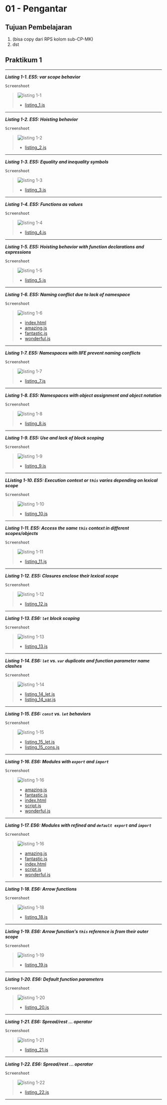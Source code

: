 # 01 - Pengantar

## Tujuan Pembelajaran

1. (bisa copy dari RPS kolom sub-CP-MK)
2. dst

## Praktikum 1
***
***Listing 1-1. ES5: var scope behavior***

`Screenshoot`
>![listing 1-1](img/praktikum1/1-1.png)
>* [listing_1.js](../../src/01_pengantar/praktikum1/listing1/listing_1.js)
---

***Listing 1-2. ES5: Hoisting behavior***

`Screenshoot`
>![listing 1-2](img/praktikum1/1-2.png)
>* [listing_2.js](../../src/01_pengantar/praktikum1/listing2/listing_2.js)
---

***Listing 1-3. ES5: Equality and inequality symbols***

`Screenshoot`
>![listing 1-3](img/praktikum1/1-3.png)
>* [listing_3.js](../../src/01_pengantar/praktikum1/listing3/listing_3.js)
---

***Listing 1-4. ES5: Functions as values***

`Screenshoot`
>![listing 1-4](img/praktikum1/1-4.png)
>* [listing_4.js](../../src/01_pengantar/praktikum1/listing4/listing_4.js)
---

***Listing 1-5. ES5: Hoisting behavior with function declarations and expressions***

`Screenshoot`
>![listing 1-5](img/praktikum1/1-5.png)
>* [listing_5.js](../../src/01_pengantar/praktikum1/listing5/listing_5.js)
---

***Listing 1-6. ES5: Naming conflict due to lack of namespace***

`Screenshoot`
>![listing 1-6](img/praktikum1/1-6.png)
>* [index.html](../../src/01_pengantar/praktikum1/listing6/index.html)
>* [amazing.js](../../src/01_pengantar/praktikum1/listing6/amazing.js)
>* [fantastic.js](../../src/01_pengantar/praktikum1/listing6/fantastic.js)
>* [wonderful.js](../../src/01_pengantar/praktikum1/listing6/wonderful.js)
---

***Listing 1-7. ES5: Namespaces with IIFE prevent naming conflicts***

`Screenshoot`
>![listing 1-7](img/praktikum1/1-7.png)
>* [listing_7.js](../../src/01_pengantar/praktikum1/listing7/listing_7.js)
---

***Listing 1-8. ES5: Namespaces with object assignment and object notation***

`Screenshoot`
>![listing 1-8](img/praktikum1/1-8.png)
>* [listing_8.js](../../src/01_pengantar/praktikum1/listing8/listing_8.js)
---

***Listing 1-9. ES5: Use and lack of block scoping***

`Screenshoot`
>![listing 1-9](img/praktikum1/1-9.png)
>* [listing_9.js](../../src/01_pengantar/praktikum1/listing9/listing_9.js)
---
***LListing 1-10. ES5: Execution context or `this` varies depending on lexical scope***

`Screenshoot`
>![listing 1-10](img/praktikum1/1-10.png)
>* [listing_10.js](../../src/01_pengantar/praktikum1/listing10/listing_10.js)
---

***Listing 1-11. ES5: Access the same `this` context in different scopes/objects***

`Screenshoot`
>![listing 1-11](img/praktikum1/1-11.png)
>* [listing_11.js](../../src/01_pengantar/praktikum1/listing11/listing_11.js)
---

***Listing 1-12. ES5: Closures enclose their lexical scope***

`Screenshoot`
>![listing 1-12](img/praktikum1/1-12.png)
>* [listing_12.js](../../src/01_pengantar/praktikum1/listing12/listing_12.js)
---

***Listing 1-13. ES6: `let` block scoping***

`Screenshoot`
>![listing 1-13](img/praktikum1/1-13.png)
>* [listing_13.js](../../src/01_pengantar/praktikum1/listing13/listing_13.js)
---

***Listing 1-14. ES6: `let` vs. `var` duplicate and function parameter name clashes***

`Screenshoot`
>![listing 1-14](img/praktikum1/1-14.png)
>* [listing_14_let.js](../../src/01_pengantar/praktikum1/listing14/listing_14_let.js)
>* [listing_14_var.js](../../src/01_pengantar/praktikum1/listing14/listing_14_var.js)
---

***Listing 1-15. ES6: `const` vs. `let` behaviors***

`Screenshoot`
>![listing 1-15](img/praktikum1/1-15.png)
>* [listing_15_let.js](../../src/01_pengantar/praktikum1/listing15/listing_15_let.js)
>* [listing_15_cons.js](../../src/01_pengantar/praktikum1/listing15/listing_15_cons.js)
---
***Listing 1-16. ES6: Modules with `export` and `import`***

`Screenshoot`
>![listing 1-16](img/praktikum1/1-16.png)
>* [amazing.js](../../src/01_pengantar/praktikum1/listing16/amazing.js)
>* [fantastic.js](../../src/01_pengantar/praktikum1/listing16/fantastic.js)
>* [index.html](../../src/01_pengantar/praktikum1/listing16/index.html)
>* [script.js](../../src/01_pengantar/praktikum1/listing16/script.js)
>* [wonderful.js](../../src/01_pengantar/praktikum1/listing16/wonderful.js)
---
***Listing 1-17. ES6: Modules with refined  and `default export` and `import`***

`Screenshoot`
>![listing 1-16](img/praktikum1/1-16.png)
>* [amazing.js](../../src/01_pengantar/praktikum1/listing17/amazing.js)
>* [fantastic.js](../../src/01_pengantar/praktikum1/listing17/fantastic.js)
>* [index.html](../../src/01_pengantar/praktikum1/listing17/index.html)
>* [script.js](../../src/01_pengantar/praktikum1/listing17/script.js)
>* [wonderful.js](../../src/01_pengantar/praktikum1/listing17/wonderful.js)
---

***Listing 1-18. ES6: Arrow functions***

`Screenshoot`
>![listing 1-18](img/praktikum1/1-18.png)
>* [listing_18.js](../../src/01_pengantar/praktikum1/listing18/listing_18.js)
---

***Listing 1-19. ES6: Arrow function's `this` reference is from their outer scope***

`Screenshoot`
>![listing 1-19](img/praktikum1/1-19.png)
>* [listing_19.js](../../src/01_pengantar/praktikum1/listing19/listing_19.js)
---

***Listing 1-20. ES6: Default function parameters***

`Screenshoot`
>![listing 1-20](img/praktikum1/1-20.png)
>* [listing_20.js](../../src/01_pengantar/praktikum1/listing20/listing_20.js)
---

***Listing 1-21. ES6: Spread/rest ... operator***

`Screenshoot`
>![listing 1-21](img/praktikum1/1-21.png)
>* [listing_21.js](../../src/01_pengantar/praktikum1/listing21/listing_21.js)
---

***Listing 1-22. ES6: Spread/rest ... operator***

`Screenshoot`
>![listing 1-22](img/praktikum1/1-22.png)
>* [listing_22.js](../../src/01_pengantar/praktikum1/listing22/listing_22.js)
---

